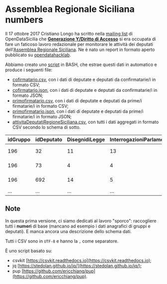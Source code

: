 # Assemblea Regionale Siciliana numbers

Il 17 ottobre 2017 Cristiano Longo ha scritto nella [mailing list](https://groups.google.com/forum/#!msg/opendatasicilia/_ea_10o1xkI/oMatwmmYAQAJ) di OpenDataSicilia che [**Generazione Y/Diritto di Accesso**](http://dirittodiaccesso.eu) si era occupata di fare un faticoso lavoro redazionale per monitorare le attività dei deputati dell'[Assemblea Regionale Siciliana](http://www.ars.sicilia.it/deputati/gruppi.jsp). Ne è nato un report in formato aperto pubblicato su [opendatahacklab](http://www.opendatahacklab.org/site/dataset/monitoraggiosicilia2017/).

Abbiamo creato uno [script](./assembleaSicilianaNumbers.sh) in BASH, che estrae questi dati in automatico e produce i seguenti file:

- [cofirmatario.csv](https://github.com/ondata/assemblearegionalesiciliana_numbers/blob/master/data/cofirmatario.csv), con i dati di deputate e deputati da confirmatarie/i in formato CSV;
- [cofirmatario.json](https://github.com/ondata/assemblearegionalesiciliana_numbers/blob/master/data/cofirmatario.json), con i dati di deputate e deputati da confirmatarie/i in formato JSON;
- [primofirmatario.csv](https://github.com/ondata/assemblearegionalesiciliana_numbers/blob/master/data/primofirmatario.csv), con i dati di deputate e deputati da prime/i firmatarie/i in formato CSV;
- [primofirmatario.json](https://github.com/ondata/assemblearegionalesiciliana_numbers/blob/master/data/primofirmatario.json), con i dati di deputate e deputati da prime/i firmatarie/i in formato JSON;
- [attivitaDeputatiRegioneSiciliana.csv](https://github.com/ondata/assemblearegionalesiciliana_numbers/blob/master/data/attivitaDeputatiRegioneSiciliana.csv), con tutti i dati aggregati in formato CSV secondo lo schema di sotto.

| idGruppo | idDeputato | DisegnidiLegge | InterrogazioniParlamentari | InterpellanzeParlamentari | Mozioni | Ordinidelgiorno | idGruppo2 | DisegnidiLegge_co | InterrogazioniParlamentari_co | InterpellanzeParlamentari_co | Mozioni_co | Ordinidelgiorno_co | uriDeputato                                                             | 
|----------|------------|----------------|----------------------------|---------------------------|---------|-----------------|-----------|-------------------|-------------------------------|------------------------------|------------|--------------------|-------------------------------------------------------------------------| 
| 196      | 32         | 11             | 13                         | 1                         | 2       | 2               | 196       | 19                | 2                             | 1                            | 8          | 12                 | http://www.ars.sicilia.it/deputati/scheda.jsp?idLegis=16&idDeputato=32  | 
| 196      | 73         | 4              | 4                          | 0                         | 2       | 2               | 196       | 24                | 20                            | 1                            | 23         | 15                 | http://www.ars.sicilia.it/deputati/scheda.jsp?idLegis=16&idDeputato=73  | 
| 196      | 692        | 14             | 5                          | 1                         | 3       | 2               | 196       | 18                | 0                             | 1                            | 14         | 8                  | http://www.ars.sicilia.it/deputati/scheda.jsp?idLegis=16&idDeputato=692 | 
| …        | …          | …              | …                          | …                         | …       | …               | …         | …                 | …                             | …                            | …          | …                  | …                                                                       | 


## Note

In questa prima versione, ci siamo dedicati al lavoro "sporco": raccogliere tutti i **numeri** di base (mancano ad esempio i dati anagrafici di gruppi e deputati).
E manca ancora una descrizione dello schema dati.

Tutti i CSV sono in `UTF-8` e hanno la `,` come separatore.

È uno script basato su:

- csvkit [https://csvkit.readthedocs.io](https://csvkit.readthedocs.io);
- jq [https://stedolan.github.io/jq/](https://stedolan.github.io/jq/);
- pup [https://github.com/ericchiang/pup](https://github.com/ericchiang/pup).